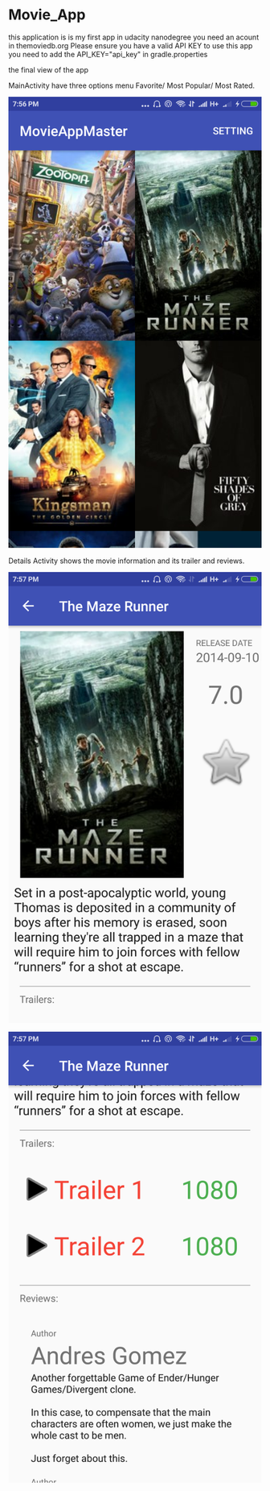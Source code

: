 # Movie_App
this application is is my first app in udacity nanodegree
you need an acount in themoviedb.org 
Please ensure you have a valid API KEY to use this app
you need to add the API_KEY="api_key" in gradle.properties


the final view of the app 


MainActivity
have three options menu Favorite/ Most Popular/ Most Rated.

![alt text](https://github.com/MomenAli/Movie-Stage2/blob/Save-Favorite-Only/Main_Activity.png)



Details Activity
shows the movie information and its trailer and reviews.


![alt text](https://github.com/MomenAli/Movie-Stage2/blob/Save-Favorite-Only/Details_Activity1.png)

![alt text](https://github.com/MomenAli/Movie-Stage2/blob/Save-Favorite-Only/Details_activity2.png)
